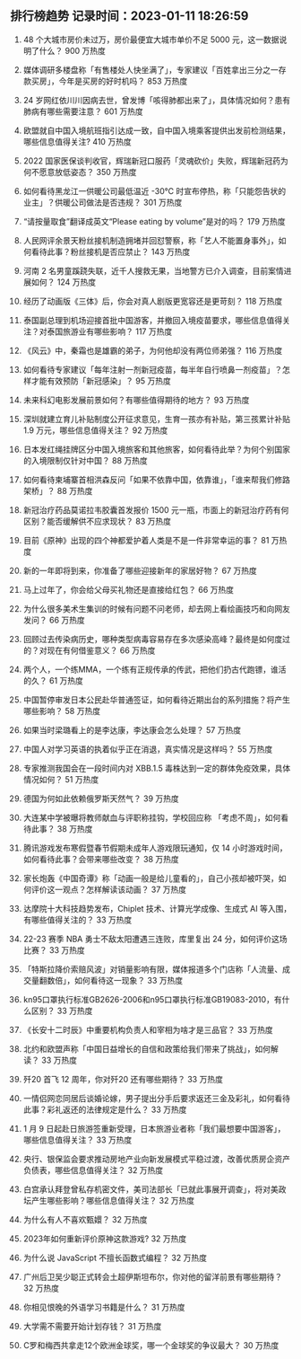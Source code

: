 
## 排行榜趋势 记录时间：2023-01-11 18:26:59
  
  1. 48 个大城市房价未过万，房价最便宜大城市单价不足 5000 元，这一数据说明了什么？ 900 万热度
    
  2. 媒体调研多楼盘称「有售楼处人快坐满了」，专家建议「百姓拿出三分之一存款买房」，今年是买房的好时机吗？ 853 万热度
    
  3. 24 岁网红依川川因病去世，曾发博「咳得肺都出来了」，具体情况如何？患有肺病有哪些需要注意？ 601 万热度
    
  4. 欧盟就自中国入境航班指引达成一致，自中国入境乘客提供出发前检测结果，哪些信息值得关注? 410 万热度
    
  5. 2022 国家医保谈判收官，辉瑞新冠口服药「灵魂砍价」失败，辉瑞新冠药为何不愿意放低姿态？ 350 万热度
    
  6. 如何看待黑龙江一供暖公司最低温近 -30℃ 时宣布停热，称「只能怨告状的业主」？供暖公司做法是否违规？ 301 万热度
    
  7. “请按量取食”翻译成英文“Please eating by volume”是对的吗？ 179 万热度
    
  8. 人民网评余景天粉丝接机制造拥堵并回怼警察，称「艺人不能置身事外」，如何看待此事？粉丝接机是否应禁止？ 143 万热度
    
  9. 河南 2 名男童蹊跷失联，近千人搜救无果，当地警方已介入调查，目前案情进展如何？ 124 万热度
    
  10. 经历了动画版《三体》后，你会对真人剧版更宽容还是更苛刻？ 118 万热度
    
  11. 泰国副总理到机场迎接首批中国游客，并撤回入境疫苗要求，哪些信息值得关注？对泰国旅游业有哪些影响？ 117 万热度
    
  12. 《风云》中，秦霜也是雄霸的弟子，为何他却没有两位师弟强？ 116 万热度
    
  13. 如何看待专家建议「每年注射一剂新冠疫苗，每半年自行喷鼻一剂疫苗」？怎样才能有效预防「新冠感染」？ 95 万热度
    
  14. 未来科幻电影发展前景如何？有哪些值得期待的地方？ 93 万热度
    
  15. 深圳就建立育儿补贴制度公开征求意见，生育一孩亦有补贴，第三孩累计补贴 1.9 万元，哪些信息值得关注？ 92 万热度
    
  16. 日本发红绳挂牌区分中国入境旅客和其他旅客，如何看待此举？为何个别国家的入境限制仅针对中国？ 88 万热度
    
  17. 如何看待柬埔寨首相洪森反问「如果不依靠中国，依靠谁」，「谁来帮我们修路架桥」？ 88 万热度
    
  18. 新冠治疗药品莫诺拉韦胶囊首发报价 1500 元一瓶，市面上的新冠治疗药有何区别？能否缓解供不应求现状？ 83 万热度
    
  19. 目前《原神》出现的四个神都爱护着人类是不是一件非常幸运的事？ 81 万热度
    
  20. 新的一年即将到来，你准备了哪些迎接新年的家居好物？ 67 万热度
    
  21. 马上过年了，你会给父母买礼物还是直接给红包？ 66 万热度
    
  22. 为什么很多美术生集训的时候有问题不问老师，却去网上看绘画技巧和向网友发问？ 66 万热度
    
  23. 回顾过去传染病历史，哪种类型病毒容易存在多次感染高峰？最终是如何度过的？对现在有何借鉴意义？ 66 万热度
    
  24. 两个人，一个练MMA，一个练有正规传承的传武，把他们扔古代跑镖，谁活的久？ 61 万热度
    
  25. 中国暂停审发日本公民赴华普通签证，如何看待近期出台的系列措施？将产生哪些影响？ 58 万热度
    
  26. 如果当时梁璐看上的是李达康，李达康会怎么处理？ 57 万热度
    
  27. 中国人对学习英语的执着似乎正在消退，真实情况是这样吗？ 55 万热度
    
  28. 专家推测我国会在一段时间内对 XBB.1.5 毒株达到一定的群体免疫效果，具体情况如何？ 51 万热度
    
  29. 德国为何如此依赖俄罗斯天然气？ 39 万热度
    
  30. 大连某中学被曝将教师献血与评职称挂钩，学校回应称 「考虑不周」，如何看待此事？ 38 万热度
    
  31. 腾讯游戏发布寒假暨春节假期未成年人游戏限玩通知，仅 14 小时游戏时间，如何看待此事？会带来哪些改变？ 38 万热度
    
  32. 家长炮轰《中国奇谭》称「动画一般是给儿童看的」，自己小孩却被吓哭，如何评价这一观点？怎样解读该动画？ 37 万热度
    
  33. 达摩院十大科技趋势发布，Chiplet 技术、计算光学成像、生成式 AI 等入围，有哪些值得关注的？ 33 万热度
    
  34. 22-23 赛季 NBA 勇士不敌太阳遭遇三连败，库里复出 24 分，如何评价这场比赛？ 33 万热度
    
  35. 「特斯拉降价索赔风波」对销量影响有限，媒体报道多个门店称「人流量、成交量翻数倍」，如何看待这一现象？ 33 万热度
    
  36. kn95口罩执行标准GB2626-2006和n95口罩执行标准GB19083-2010，有什么区别？ 33 万热度
    
  37. 《长安十二时辰》中重要机构负责人和宰相为啥才是三品官？ 33 万热度
    
  38. 北约和欧盟声称「中国日益增长的自信和政策给我们带来了挑战」，如何解读？ 33 万热度
    
  39. 歼20 首飞 12 周年，你对歼20 还有哪些期待？ 33 万热度
    
  40. 一情侣网恋同居后谈婚论嫁，男子提出分手后要求返还三金及彩礼，如何看待此事？彩礼返还的法律规定是什么？ 33 万热度
    
  41. 1 月 9 日起赴日旅游签重新受理，日本旅游业者称「我们最想要中国游客」，哪些信息值得关注？ 33 万热度
    
  42. 央行、银保监会要求推动房地产业向新发展模式平稳过渡，改善优质房企资产负债表，哪些信息值得关注？ 32 万热度
    
  43. 白宫承认拜登曾私存机密文件，美司法部长「已就此事展开调查」，将对美政坛产生哪些影响？哪些信息值得关注？ 32 万热度
    
  44. 为什么有人不喜欢甄嬛？ 32 万热度
    
  45. 2023年如何重新评价原神这款游戏? 32 万热度
    
  46. 为什么说 JavaScript 不擅长函数式编程？ 32 万热度
    
  47. 广州后卫吴少聪正式转会土超伊斯坦布尔，你对他的留洋前景有哪些期待？ 32 万热度
    
  48. 你相见恨晚的外语学习书籍是什么？ 31 万热度
    
  49. 大学需不需要开始计划存钱？ 31 万热度
    
  50. C罗和梅西共拿走12个欧洲金球奖，哪一个金球奖的争议最大？ 30 万热度
    